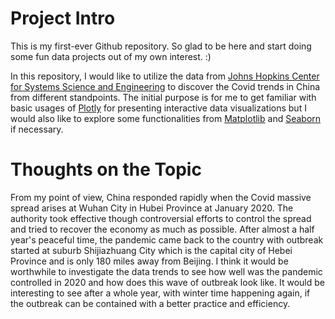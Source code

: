 # Project Intro

This is my first-ever Github repository. So glad to be here and start doing some fun data projects out of my own interest. :)

In this repository, I would like to utilize the data from [Johns Hopkins Center for Systems Science and Engineering](https://github.com/CSSEGISandData/COVID-19) to discover the Covid trends in China from different standpoints. The initial purpose is for me to get familiar with basic usages of [Plotly](https://plotly.com/python/) for presenting interactive data visualizations but I would also like to explore some functionalities from [Matplotlib](https://matplotlib.org/) and [Seaborn](https://seaborn.pydata.org/index.html) if necessary.

# Thoughts on the Topic
From my point of view, China responded rapidly when the Covid massive spread arises at Wuhan City in Hubei Province at January 2020. The authority took effective though controversial efforts to control the spread and tried to recover the economy as much as possible. After almost a half year's peaceful time, the pandemic came back to the country with outbreak started at suburb Shijiazhuang City which is the capital city of Hebei Province and is only 180 miles away from Beijing. I think it would be worthwhile to investigate the data trends to see how well was the pandemic controlled in 2020 and how does this wave of outbreak look like. It would be interesting to see after a whole year, with winter time happening again, if the outbreak can be contained with a better practice and efficiency.
